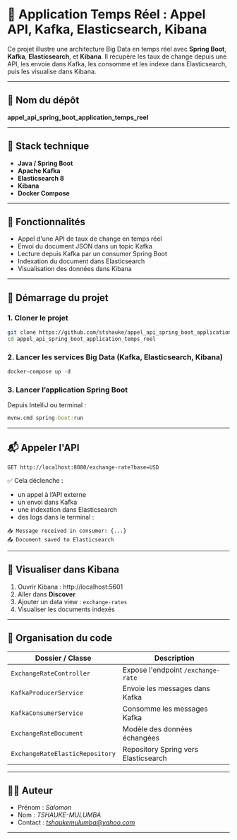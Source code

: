  # 📡 Application Temps Réel : Appel API, Kafka, Elasticsearch, Kibana

Ce projet illustre une architecture Big Data en temps réel avec **Spring Boot**, **Kafka**, **Elasticsearch**, et **Kibana**. Il récupère les taux de change depuis une API, les envoie dans Kafka, les consomme et les indexe dans Elasticsearch, puis les visualise dans Kibana.

---

## 📁 Nom du dépôt

**appel_api_spring_boot_application_temps_reel**

---

## 🔧 Stack technique

- **Java / Spring Boot**
- **Apache Kafka**
- **Elasticsearch 8**
- **Kibana**
- **Docker Compose**

---

## 🧩 Fonctionnalités

- Appel d'une API de taux de change en temps réel
- Envoi du document JSON dans un topic Kafka
- Lecture depuis Kafka par un consumer Spring Boot
- Indexation du document dans Elasticsearch
- Visualisation des données dans Kibana

---

## 🚀 Démarrage du projet

### 1. Cloner le projet

```bash
git clone https://github.com/stshauke/appel_api_spring_boot_application_temps_reel.git
cd appel_api_spring_boot_application_temps_reel
```

### 2. Lancer les services Big Data (Kafka, Elasticsearch, Kibana)

```powershell
docker-compose up -d

```

### 3. Lancer l’application Spring Boot

Depuis IntelliJ ou terminal :

```cmd
mvnw.cmd spring-boot:run

```

---

## 📬 Appeler l'API

```http
GET http://localhost:8080/exchange-rate?base=USD
```

✅ Cela déclenche :
- un appel à l’API externe
- un envoi dans Kafka
- une indexation dans Elasticsearch
- des logs dans le terminal :

```log
📥 Message received in consumer: {...}
📤 Document saved to Elasticsearch
```

---

## 🔎 Visualiser dans Kibana

1. Ouvrir Kibana : http://localhost:5601  
2. Aller dans **Discover**
3. Ajouter un data view : `exchange-rates`
4. Visualiser les documents indexés

---

## 📁 Organisation du code

| Dossier / Classe                  | Description |
|----------------------------------|-------------|
| `ExchangeRateController`         | Expose l'endpoint `/exchange-rate` |
| `KafkaProducerService`           | Envoie les messages dans Kafka |
| `KafkaConsumerService`           | Consomme les messages Kafka |
| `ExchangeRateDocument`           | Modèle des données échangées |
| `ExchangeRateElasticRepository`  | Repository Spring vers Elasticsearch |

---



## 👨‍💻 Auteur

- Prénom : *Salomon*
- Nom : *TSHAUKE-MULUMBA*
- Contact : *tshaukemulumba@yahoo.com*

---



